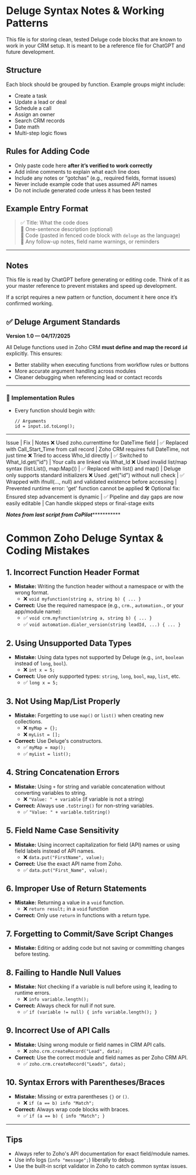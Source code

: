 
# Deluge Syntax Notes & Working Patterns

This file is for storing clean, tested Deluge code blocks that are known to work in your CRM setup. It is meant to be a reference file for ChatGPT and future development.

## Structure
Each block should be grouped by function. Example groups might include:
- Create a task
- Update a lead or deal
- Schedule a call
- Assign an owner
- Search CRM records
- Date math
- Multi-step logic flows

## Rules for Adding Code
- Only paste code here **after it’s verified to work correctly**
- Add inline comments to explain what each line does
- Include any notes or “gotchas” (e.g., required fields, format issues)
- Never include example code that uses assumed API names
- Do not include generated code unless it has been tested

## Example Entry Format
> ✅ Title: What the code does  
> 💬 One-sentence description (optional)  
> 🧩 Code (pasted in fenced code block with `deluge` as the language)  
> 📝 Any follow-up notes, field name warnings, or reminders

---

## Notes
This file is read by ChatGPT before generating or editing code. Think of it as your master reference to prevent mistakes and speed up development.

If a script requires a new pattern or function, document it here once it’s confirmed working.


## ✅ Deluge Argument Standards  
**Version 1.0 — 04/17/2025**

All Deluge functions used in Zoho CRM **must define and map the record `id`** explicitly. This ensures:

- Better stability when executing functions from workflow rules or buttons  
- More accurate argument handling across modules  
- Cleaner debugging when referencing lead or contact records

---

### 🔧 Implementation Rules

- Every function should begin with:
  ```deluge
  // Arguments
  id = input.id.toLong();
-------

  Issue | Fix | Notes
❌ Used zoho.currenttime for DateTime field | ✅ Replaced with Call_Start_Time from call record | Zoho CRM requires full DateTime, not just time
❌ Tried to access Who_Id directly | ✅ Switched to What_Id.get("id") | Your calls are linked via What_Id
❌ Used invalid list/map syntax (list:List(), map:Map()) | ✅ Replaced with list() and map() | Deluge only supports standard initializers
❌ Used .get("id") without null check | ✅ Wrapped with ifnull(..., null) and validated existence before accessing | Prevented runtime error: 'get' function cannot be applied
🛠️ Optional fix: Ensured step advancement is dynamic | ✅ Pipeline and day gaps are now easily editable | Can handle skipped steps or final-stage exits







*****Notes from last script from CoPilot****************
# Common Zoho Deluge Syntax & Coding Mistakes

## 1. Incorrect Function Header Format
- **Mistake:** Writing the function header without a namespace or with the wrong format.
  - ❌ `void myfunction(string a, string b) { ... }`
- **Correct:** Use the required namespace (e.g., `crm.`, `automation.`, or your app/module name):
  - ✅ `void crm.myfunction(string a, string b) { ... }`
  - ✅ `void automation.dialer_version(string leadId, ...) { ... }`

## 2. Using Unsupported Data Types
- **Mistake:** Using data types not supported by Deluge (e.g., `int`, `boolean` instead of `long`, `bool`).
  - ❌ `int x = 5;`
- **Correct:** Use only supported types: `string`, `long`, `bool`, `map`, `list`, etc.
  - ✅ `long x = 5;`

## 3. Not Using Map/List Properly
- **Mistake:** Forgetting to use `map()` or `list()` when creating new collections.
  - ❌ `myMap = {};`
  - ❌ `myList = [];`
- **Correct:** Use Deluge's constructors.
  - ✅ `myMap = map();`
  - ✅ `myList = list();`

## 4. String Concatenation Errors
- **Mistake:** Using `+` for string and variable concatenation without converting variables to string.
  - ❌ `"Value: " + variable` (if variable is not a string)
- **Correct:** Always use `.toString()` for non-string variables.
  - ✅ `"Value: " + variable.toString()`

## 5. Field Name Case Sensitivity
- **Mistake:** Using incorrect capitalization for field (API) names or using field labels instead of API names.
  - ❌ `data.put("FirstName", value);`
- **Correct:** Use the exact API name from Zoho.
  - ✅ `data.put("First_Name", value);`

## 6. Improper Use of Return Statements
- **Mistake:** Returning a value in a `void` function.
  - ❌ `return result;` in a `void` function
- **Correct:** Only use `return` in functions with a return type.

## 7. Forgetting to Commit/Save Script Changes
- **Mistake:** Editing or adding code but not saving or committing changes before testing.

## 8. Failing to Handle Null Values
- **Mistake:** Not checking if a variable is null before using it, leading to runtime errors.
  - ❌ `info variable.length();`
- **Correct:** Always check for null if not sure.
  - ✅ `if (variable != null) { info variable.length(); }`

## 9. Incorrect Use of API Calls
- **Mistake:** Using wrong module or field names in CRM API calls.
  - ❌ `zoho.crm.createRecord("Lead", data);`
- **Correct:** Use the correct module and field names as per Zoho CRM API.
  - ✅ `zoho.crm.createRecord("Leads", data);`

## 10. Syntax Errors with Parentheses/Braces
- **Mistake:** Missing or extra parentheses `{}` or `()`.
  - ❌ `if (a == b) info "Match";`
- **Correct:** Always wrap code blocks with braces.
  - ✅ `if (a == b) { info "Match"; }`

---

## Tips
- Always refer to Zoho's API documentation for exact field/module names.
- Use info logs (`info "message";`) liberally to debug.
- Use the built-in script validator in Zoho to catch common syntax issues.

